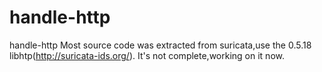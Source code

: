 # handle-http
handle-http
Most source code was extracted from suricata,use the 0.5.18 libhtp(http://suricata-ids.org/).
It's not complete,working on it now.

